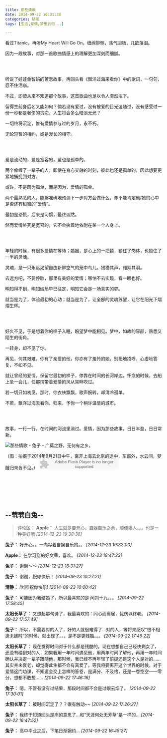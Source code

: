 ```yaml
---
title: 那些情歌
date: 2014-09-22 16:31:38
categories: 随笔
tags: [生活,爱情,梦里云归...]

---
```

看过Titanic，再听My Heart Will Go On，缠绵悱恻，荡气回肠，几欲落泪。

因为一段故事，对那一首歌曲情感上的理解更加深刻而细腻。

<br /><br />

听说了娃娃金智娟的苦恋故事，再回头看《飘洋过海来看你》中的歌词，一句句，忍不住泪崩。

不过，即使从来不知道那个故事，这首歌曲也足以令人潸然泪下。

留得生前身后名又能如何？倘若没有爱过，没有被爱的目光追随过，没有感受过一份一秒都是奢侈的贪恋，人生将会多么暗淡无光？

一切终将沉淀，惟有爱情参与过的岁月，永不朽。

无论短暂的相约，或是漫长的相守。

<br /><br />

爱是流动的，爱是宽容的，爱也是孤单的。

两个痴缠了一辈子的人，即使在身心交融的时刻，彼此也还是孤单的，因此想要更紧地捕捉到对方。

或许，不是因为孤单，而是因为，爱情的孤单。

两个最熟悉的人，能够准确地预测下一步对方会做什么，却不能肯定他/她的心中是否还有甜蜜的“爱情”。

最初是恐慌，后来是习惯，最终淡然。

然而爱情终究是宽容的，它不会执着地依附在某一个人身上。

<br /><br />

年轻的时候，有很多爱情在等待；婚姻，是心上的一把锁，锁住了肉体，也锁住了一半的灵魂。

灵魂，是一只永远渴望自由新鲜空气的笼中鸟儿。猎猎其声，翙翙其羽。

去远方吧，不要停歇，那里有美好的爱情；哪怕不去实现，看一眼也好。

明知得不到，明知结局早已注定，明知它会是一场真实的梦。

就当是为了，体验最初的心动；就当是为了，让全部的灵魂苏醒，让它在阳光下熠熠生辉。

<br /><br />

好久不见，于是想着你的样子入睡，盼望梦中能相见。梦中，如故的容颜，熟悉又陌生的街角。

一转身，却不见了你。

再见，何其艰难，你有了亲爱的他，你亦有了羞怜的她，别扭地招呼，心虚地答复，不如不见。

就让曾经的爱情，保留它最初的样子，停靠在时间的长河岸边，怀念的时候，去船上坐一会儿，任那携带着爱情的风从耳畔吹过。

若一切只如初见，那时，你衣袂飘飘，歌声婉转，却清冷孤单。

不若，飘洋过海去看你，归来，予你一个稍许温情的城市。

<br /><br />

故事，一行一行，在时间的河流里淌过。爱情，因为那些故事，日日丰盈，日日常新。

![那些情歌 - 兔子 - 广莫之野，无何有之乡。](6619493206793151120.jpg)

（图：拍摄于2014年9月21日中午，离开上海去北京的途中，车窗外，水云间，梦醒归来皆不见。） <embed height="33" width="257" invokeurls="false" src="http://www.xiami.com/widget/0_1770062238/singlePlayer.swf" type="application/x-shockwave-flash" wmode="transparent">

<br /><br />

<br /><br />

--茕茕白兔--
---
>评论区：
>**Apple：** 人生就是要开心，自娱自乐之余，顺便娱人。。。也是一种美好哦  *[2014-12-23 19:38:36]*
>
**兔子：** 好开心。。一向写着自娱自乐的。。  *[2014-12-23 19:32:00]*
>
**Apple：** 在学习您的好文章，喜欢。  *[2014-12-23 18:47:23]*
>
**兔子：** 谢谢～～  *[2014-12-23 18:31:27]*
>
**兔子：** 谢谢，祝你快乐！  *[2014-09-23 10:27:21]*
>
**清静：** 欣赏!祝你快乐!  *[2014-09-23 10:00:42]*
>
**兔子：** 可能因为我结婚了，所以最喜欢的是 问刘十九。。。  *[2014-09-22 17:58:45]*
>
**太阳长草了：** 又想起那句诗了，我最喜欢的：同心而离居，忧伤以终老。  *[2014-09-22 17:57:49]*
>
**兔子：** 所以，不需要对的人了，好的人就很难得了...对的人，等将来感叹“恨不相逢未嫁时”的时候，就出现了。。。是不是更残酷。。。  *[2014-09-22 17:49:22]*
>
**太阳长草了：** 现在觉得时间对于什么都是残酷的。现在想想自己已经快剩女了，还没有碰到对的人，如果我用一年时间遇见他，用两年时间了解他，再用一年时间确认并决定一辈子跟随他，那时候，我已经不再年轻了前提还是这个人是对的……其实并未衰老，却觉得此生都不会有真爱了。等我将要离开这个世界的时候，对于爱情这门功课，不知道会交上怎样的答卷，是满分、不及格，还是一卷空空——零分，想都不敢想……  *[2014-09-22 17:46:16]*
>
**兔子：** 嗯，不管有没有过结果，那段时间都不会是过眼云烟了。  *[2014-09-22 17:30:01]*
>
**太阳长草了：** 被时间沉淀了？？很有触动~~  *[2014-09-22 17:26:27]*
>
**兔子：** 我终于知道回头是岸的意思了...和“天涯何处无芳草”是一样的...  *[2014-09-22 16:47:52]*
>
**兔子：** 高中毕业之后，下笔日渐婉约...  *[2014-09-22 16:45:27]*
>
